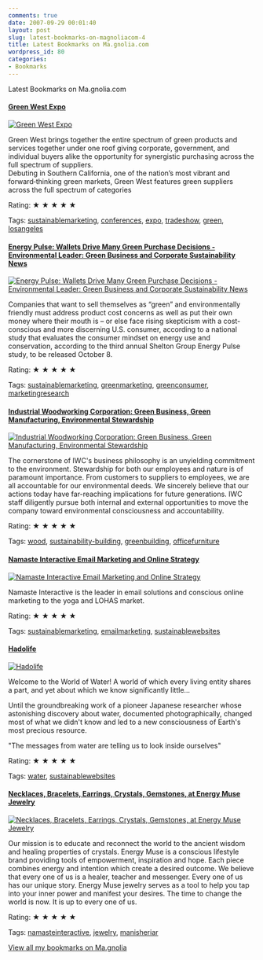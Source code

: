 ```yaml
---
comments: true
date: 2007-09-29 00:01:40
layout: post
slug: latest-bookmarks-on-magnoliacom-4
title: Latest Bookmarks on Ma.gnolia.com
wordpress_id: 80
categories:
- Bookmarks
---
```


Latest Bookmarks on Ma.gnolia.com

#### [Green West Expo](http://www.greenwestexpo.com/)

[![Green West Expo](http://scst.srv.girafa.com/srv/i?i=sc010159&r=greenwestexpo.com&s=968dfd40167b560d)](http://www.greenwestexpo.com/)

Green West brings together the entire spectrum of green products and services together under one 
roof giving corporate, government, and individual buyers alike the opportunity for synergistic 
purchasing across the full spectrum of suppliers.  
Debuting in Southern California, one of the nation’s most vibrant and forward‐thinking green 
markets, Green West features green suppliers across the full spectrum of categories

Rating: ★ ★ ★ ★ ★

Tags: [sustainablemarketing](http://ma.gnolia.com/people/ivanoats/tags/sustainablemarketing), [conferences](http://ma.gnolia.com/people/ivanoats/tags/conferences), [expo](http://ma.gnolia.com/people/ivanoats/tags/expo), [tradeshow](http://ma.gnolia.com/people/ivanoats/tags/tradeshow), [green](http://ma.gnolia.com/people/ivanoats/tags/green), [losangeles](http://ma.gnolia.com/people/ivanoats/tags/losangeles)

#### [Energy Pulse: Wallets Drive Many Green Purchase Decisions - Environmental Leader: Green Business and Corporate Sustainability News](http://www.environmentalleader.com/2007/09/26/energy-pulse-wallets-drive-many-green-purchase-decisions/)

[![Energy Pulse: Wallets Drive Many Green Purchase Decisions - Environmental Leader: Green Business and Corporate Sustainability News](http://scst.srv.girafa.com/srv/i?i=sc010159&r=environmentalleader.com/2007/09/26/energy-pulse-wallets-drive-many-green-purchase-decisions&s=b53731fa3ab96cf9)](http://www.environmentalleader.com/2007/09/26/energy-pulse-wallets-drive-many-green-purchase-decisions/)

Companies that want to sell themselves as “green” and environmentally friendly must address product cost concerns as well as put their own money where their mouth is – or else face rising skepticism with a cost-conscious and more discerning U.S. consumer, according to a national study that evaluates the consumer mindset on energy use and conservation, according to the third annual Shelton Group Energy Pulse study, to be released October 8.

Rating: ★ ★ ★ ★ ★

Tags: [sustainablemarketing](http://ma.gnolia.com/people/ivanoats/tags/sustainablemarketing), [greenmarketing](http://ma.gnolia.com/people/ivanoats/tags/greenmarketing), [greenconsumer](http://ma.gnolia.com/people/ivanoats/tags/greenconsumer), [marketingresearch](http://ma.gnolia.com/people/ivanoats/tags/marketingresearch)

#### [Industrial Woodworking Corporation: Green Business, Green Manufacturing, Environmental Stewardship](http://www.industrialwoodworking.com/HTML/environment/index.htm)

[![Industrial Woodworking Corporation: Green Business, Green Manufacturing, Environmental Stewardship](http://scst.srv.girafa.com/srv/i?i=sc010159&r=industrialwoodworking.com/HTML/environment&s=4e4f2600efbfc377)](http://www.industrialwoodworking.com/HTML/environment/index.htm)

The cornerstone of IWC's business philosophy is an unyielding commitment to the environment. Stewardship for both our employees and nature is of paramount importance. From customers to suppliers to employees, we are all accountable for our environmental deeds. We sincerely believe that our actions today have far-reaching implications for future generations. IWC staff diligently pursue both internal and external opportunities to move the company toward environmental consciousness and accountability.

Rating: ★ ★ ★ ★ ★

Tags: [wood](http://ma.gnolia.com/people/ivanoats/tags/wood), [sustainability-building](http://ma.gnolia.com/people/ivanoats/tags/sustainability-building), [greenbuilding](http://ma.gnolia.com/people/ivanoats/tags/greenbuilding), [officefurniture](http://ma.gnolia.com/people/ivanoats/tags/officefurniture)

#### [Namaste Interactive Email Marketing and Online Strategy](http://namasteinteractive.com/)

[![Namaste Interactive Email Marketing and Online Strategy](http://scst.srv.girafa.com/srv/i?i=sc010159&r=namasteinteractive.com&s=f49984b51bdb82cd)](http://namasteinteractive.com/)

Namaste Interactive is the leader in email solutions and conscious online marketing to the yoga and LOHAS market.

Rating: ★ ★ ★ ★ ★

Tags: [sustainablemarketing](http://ma.gnolia.com/people/ivanoats/tags/sustainablemarketing), [emailmarketing](http://ma.gnolia.com/people/ivanoats/tags/emailmarketing), [sustainablewebsites](http://ma.gnolia.com/people/ivanoats/tags/sustainablewebsites)

#### [Hadolife](https://www.hado.net/)

[![Hadolife](http://scst.srv.girafa.com/srv/i?i=sc010159&r=hado.net&s=a227ff888bf87ab7)](https://www.hado.net/)

Welcome to the World of Water!
A world of which every living entity shares a part, and yet about which we know significantly little...

Until the groundbreaking work of a pioneer Japanese researcher whose astonishing discovery about water, documented photographically, changed most of what we didn't know and led to a new consciousness of Earth's most precious resource.

"The messages from water are telling us to look inside ourselves"

Rating: ★ ★ ★ ★ ★

Tags: [water](http://ma.gnolia.com/people/ivanoats/tags/water), [sustainablewebsites](http://ma.gnolia.com/people/ivanoats/tags/sustainablewebsites)

#### [Necklaces, Bracelets, Earrings, Crystals, Gemstones,  at Energy Muse Jewelry](http://www.energymuse.com/themuses.asp)

[![Necklaces, Bracelets, Earrings, Crystals, Gemstones,  at Energy Muse Jewelry](http://scst.srv.girafa.com/srv/i?i=sc010159&r=energymuse.com/themuses.asp&s=49cf930e173ea436)](http://www.energymuse.com/themuses.asp)

Our mission is to educate and reconnect the world to the ancient wisdom and healing properties of crystals. Energy Muse is a conscious lifestyle brand providing tools of empowerment, inspiration and hope. Each piece combines energy and intention which create a desired outcome. We believe that every one of us is a healer, teacher and messenger. Every one of us has our unique story. Energy Muse jewelry serves as a tool to help you tap into your inner power and manifest your desires. The time to change the world is now. It is up to every one of us.

Rating: ★ ★ ★ ★ ★

Tags: [namasteinteractive](http://ma.gnolia.com/people/ivanoats/tags/namasteinteractive), [jewelry](http://ma.gnolia.com/people/ivanoats/tags/jewelry), [manisheriar](http://ma.gnolia.com/people/ivanoats/tags/manisheriar)

[View all my bookmarks on Ma.gnolia](http://ma.gnolia.com/people/ivanoats/bookmarks)
